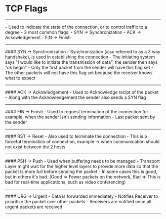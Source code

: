 # TCP Flags
<hr>
- Used to indicate the state of the connection, or to control traffic to a degree
- 3 most common flags:
	- SYN -> Synchronization
	- ACK -> Ackowledgement
	- FIN -> Finish

<hr>
#### SYN -> Synchronization
- Synchronization (also referred to as a 3 way handshake), is used in establishing the connection
- The initiating system says "I would like to initiate the transmission of data", the sender then says "ok begin"
- Only the first packet from the sender will have this flag set
- The other packets will not have this flag set because the receiver knows what to expect

<hr>
#### ACK -> Ackowledgement 
- Used to Acknowledge recipt of the packet
- Along with the Acknowledgement the sender also sends a SYN flag 

<hr>
#### FIN -> Finish
- Used to request termination of the connection for example, when the sender isn't sending information
- Last packet sent by the sender

<hr>
#### RST -> Reset 
- Also used to terminate the connection
- This is a forceful termination of connection, example -> when communication should not exist between the 2 hosts

<hr>
#### PSH -> Push
- Used when buffering needs to be managed
- Transport Layer might wait for the higher level layers to provide more data so that the packet is more full before sending the packet
- In some cases this is good, but in others it's bad. (Good => Fewer packets on the network, Bad => This is bad for real-time applications, such as video conferencing)

<hr>
#### URG -> Urgent
- Data is forwarded immediately
- Notifies Receiver to prioritize the packet over other packets
- Receivers are notified once all urgent packets are received

<hr>